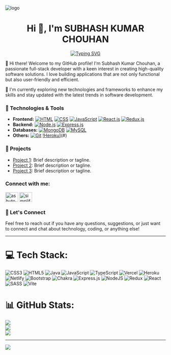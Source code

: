 ![logo](https://github.com/Skchouhan753/Skchouhan753/assets/104707355/1b99a41b-823b-4a39-995c-850a25691d45)


<h1 align="center">Hi 👋, I'm SUBHASH KUMAR CHOUHAN</h1>
<p align="center">
<a href="https://git.io/typing-svg"><img src="https://readme-typing-svg.demolab.com?font=Fira+Code&weight=500&pause=1000&center=true&vCenter=true&random=false&width=800&height=80&lines=A+passionate+Full+Stack+Web+Deeloper" alt="Typing SVG" /></a>
</p>



👋 Hi there! Welcome to my GitHub profile! I'm Subhash Kumar Chouhan, a passionate full-stack developer with a keen interest in creating high-quality software solutions. I love building applications that are not only functional but also user-friendly and efficient.

🌱 I'm currently exploring new technologies and frameworks to enhance my skills and stay updated with the latest trends in software development.

### 🔭 Technologies & Tools
- **Frontend:** [![HTML](https://img.shields.io/badge/HTML5-E34F26?logo=html5&logoColor=white)](#) [![CSS](https://img.shields.io/badge/CSS3-1572B6?logo=css3&logoColor=white)](#) [![JavaScript](https://img.shields.io/badge/JavaScript-F7DF1E?logo=javascript&logoColor=black)](#) [![React.js](https://img.shields.io/badge/React.js-61DAFB?logo=react&logoColor=black)](#) [![Redux.js](https://img.shields.io/badge/Redux.js-764ABC?logo=redux&logoColor=white)](#)
- **Backend:** [![Node.js](https://img.shields.io/badge/Node.js-339933?logo=node.js&logoColor=white)](#) [![Express.js](https://img.shields.io/badge/Express.js-000000?logo=express&logoColor=white)](#)
- **Databases:** [![MongoDB](https://img.shields.io/badge/MongoDB-47A248?logo=mongodb&logoColor=white)](#) [![MySQL](https://img.shields.io/badge/MySQL-4479A1?logo=mysql&logoColor=white)](#) 
- **Others:** [![Git](https://img.shields.io/badge/Git-F05032?logo=git&logoColor=white)](#)
[!Heroku](https://img.shields.io/badge/Heroku-430098?logo=heroku&logoColor=white)](#)


### 🚀 Projects
- [Project 1](link-to-project-1): Brief description or tagline.
- [Project 2](link-to-project-2): Brief description or tagline.
- [Project 3](link-to-project-3): Brief description or tagline.

<h3 align="left">Connect with me:</h3>
<p align="left">
<a href="https://www.linkedin.com/in/skchouhan753" target="blank"><img align="center" src="https://raw.githubusercontent.com/rahuldkjain/github-profile-readme-generator/master/src/images/icons/Social/linked-in-alt.svg" alt="ashutosh mishra" height="30" width="40" /></a>
<a href="https://www.youtube.com/@TechTalk753" target="blank"><img align="center" src="https://raw.githubusercontent.com/rahuldkjain/github-profile-readme-generator/master/src/images/icons/Social/youtube.svg" alt="simplified learner" height="30" width="40" /></a>
</p>


### 💬 Let's Connect
Feel free to reach out if you have any questions, suggestions, or just want to connect and chat about technology, coding, or anything else!

---



# 💻 Tech Stack:
![CSS3](https://img.shields.io/badge/css3-%231572B6.svg?style=for-the-badge&logo=css3&logoColor=white) ![HTML5](https://img.shields.io/badge/html5-%23E34F26.svg?style=for-the-badge&logo=html5&logoColor=white) ![Java](https://img.shields.io/badge/java-%23ED8B00.svg?style=for-the-badge&logo=openjdk&logoColor=white) ![JavaScript](https://img.shields.io/badge/javascript-%23323330.svg?style=for-the-badge&logo=javascript&logoColor=%23F7DF1E) ![TypeScript](https://img.shields.io/badge/typescript-%23007ACC.svg?style=for-the-badge&logo=typescript&logoColor=white) ![Vercel](https://img.shields.io/badge/vercel-%23000000.svg?style=for-the-badge&logo=vercel&logoColor=white) ![Heroku](https://img.shields.io/badge/heroku-%23430098.svg?style=for-the-badge&logo=heroku&logoColor=white) ![Netlify](https://img.shields.io/badge/netlify-%23000000.svg?style=for-the-badge&logo=netlify&logoColor=#00C7B7) ![Bootstrap](https://img.shields.io/badge/bootstrap-%238511FA.svg?style=for-the-badge&logo=bootstrap&logoColor=white) ![Chakra](https://img.shields.io/badge/chakra-%234ED1C5.svg?style=for-the-badge&logo=chakraui&logoColor=white) ![Express.js](https://img.shields.io/badge/express.js-%23404d59.svg?style=for-the-badge&logo=express&logoColor=%2361DAFB) ![NodeJS](https://img.shields.io/badge/node.js-6DA55F?style=for-the-badge&logo=node.js&logoColor=white) ![Redux](https://img.shields.io/badge/redux-%23593d88.svg?style=for-the-badge&logo=redux&logoColor=white) ![React](https://img.shields.io/badge/react-%2320232a.svg?style=for-the-badge&logo=react&logoColor=%2361DAFB) ![SASS](https://img.shields.io/badge/SASS-hotpink.svg?style=for-the-badge&logo=SASS&logoColor=white) ![Vite](https://img.shields.io/badge/vite-%23646CFF.svg?style=for-the-badge&logo=vite&logoColor=white)
# 📊 GitHub Stats:
![](https://github-readme-stats.vercel.app/api?username=Skchouhan753&theme=dark&hide_border=false&include_all_commits=true&count_private=true)<br/>
![](https://github-readme-streak-stats.herokuapp.com/?user=Skchouhan753&theme=dark&hide_border=false)<br/>
![](https://github-readme-stats.vercel.app/api/top-langs/?username=Skchouhan753&theme=dark&hide_border=false&include_all_commits=true&count_private=true&layout=compact)

---
[![](https://visitcount.itsvg.in/api?id=Skchouhan753&icon=0&color=0)](https://visitcount.itsvg.in)

<!-- Proudly created with GPRM ( https://gprm.itsvg.in ) -->
